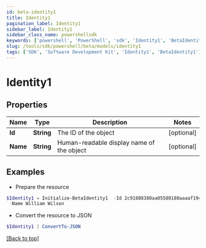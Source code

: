 ```yaml
---
id: beta-identity1
title: Identity1
pagination_label: Identity1
sidebar_label: Identity1
sidebar_class_name: powershellsdk
keywords: ['powershell', 'PowerShell', 'sdk', 'Identity1', 'BetaIdentity1'] 
slug: /tools/sdk/powershell/beta/models/identity1
tags: ['SDK', 'Software Development Kit', 'Identity1', 'BetaIdentity1']
---
```



# Identity1

## Properties

Name | Type | Description | Notes
------------ | ------------- | ------------- | -------------
**Id** | **String** | The ID of the object | [optional] 
**Name** | **String** | Human-readable display name of the object | [optional] 

## Examples

- Prepare the resource
```powershell
$Identity1 = Initialize-BetaIdentity1  -Id 2c91808380aa05580180aaaaf1940410 `
 -Name William Wilson
```

- Convert the resource to JSON
```powershell
$Identity1 | ConvertTo-JSON
```


[[Back to top]](#) 

